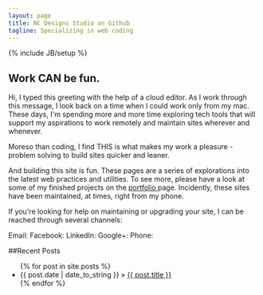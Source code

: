 ```yaml
---
layout: page
title: NC Designs Studio on Github
tagline: Specializing in web coding
---
```

{% include JB/setup %}

## Work CAN be fun.

Hi, I typed this greeting with the help of a cloud editor. As I work through this message, I look back on a time when I could work only from my mac. These days, I'm spending more and more time exploring tech tools that will support my aspirations to work remotely and maintain sites wherever and whenever.

Moreso than coding, I find THIS is what makes my work a pleasure - problem solving to build sites quicker and leaner.

And building this site is fun. These pages are a series of explorations into the latest web practices and utilities. To see more, please have a look at some of my finished projects on the [ portfolio ](/portfolio.html) page. Incidently, these sites have been maintained, at times, right from my phone.

If you're looking for help on maintaining or upgrading your site, I can be reached through several channels:

Email:
Facebook:
LinkedIn:
Google+:
Phone:

##Recent Posts

<ul class="posts">
  {% for post in site.posts %}
    <li><span>{{ post.date | date_to_string }}</span> &raquo; <a href="{{ BASE_PATH }}{{ post.url }}">{{ post.title }}</a></li>
  {% endfor %}
</ul>
